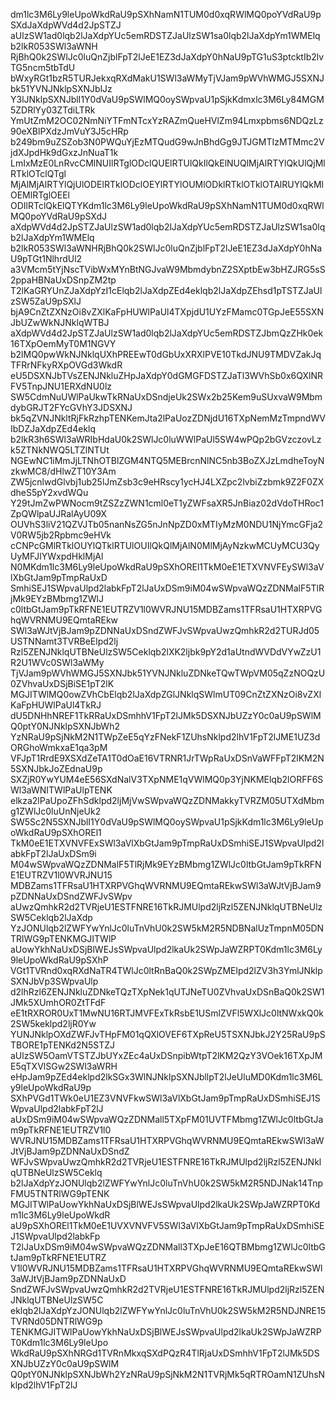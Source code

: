 dm1lc3M6Ly9leUpoWkdRaU9pSXhNamN1TUM0d0xqRWlMQ0poYVdRaU9pSXdJaXdpWVd4d2JpSTZJ
aUlzSW1ad0lqb2lJaXdpYUc5emRDSTZJaUlzSW1sa0lqb2lJaXdpYm1WMElqb2lkR053SWl3aWNH
RjBhQ0k2SWlJc0luQnZjblFpT2lJeE1EZ3dJaXdpY0hNaU9pTG1uS3ptcktIb2lvTG5ncm5tbTdU
bWxyRGt1bzR5TURJekxqRXdMakU1SWl3aWMyTjVJam9pWVhWMGJ5SXNJbk51YVNJNklpSXNJblJz
Y3lJNklpSXNJblI1Y0dVaU9pSWlMQ0oySWpvaU1pSjkKdmxlc3M6Ly84MGM5ZDRlYy03ZTdiLTRk
YmUtZmM2OC02NmNiYTFmNTcxYzRAZmQueHVlZm94Lmxpbms6NDQzLz90eXBlPXdzJmVuY3J5cHRp
b249bm9uZSZob3N0PWQuYjEzMTQudG9wJnBhdGg9JTJGMTIzMTMmc2VjdXJpdHk9dGxzJnNuaT1k
LmIxMzE0LnRvcCMlNUIlRTglODclQUElRTUlQkIlQkElNUQlMjAlRTYlQkUlQjMlRTklOTclQTgl
MjAlMjAlRTYlQjUlODElRTklODclOEYlRTYlOUMlODklRTklOTklOTAlRUYlQkMlOEMlRTglOEEl
ODIlRTclQkElQTYKdm1lc3M6Ly9leUpoWkdRaU9pSXhNamN1TUM0d0xqRWlMQ0poYVdRaU9pSXdJ
aXdpWVd4d2JpSTZJaUlzSW1ad0lqb2lJaXdpYUc5emRDSTZJaUlzSW1sa0lqb2lJaXdpYm1WMElq
b2lkR053SWl3aWNHRjBhQ0k2SWlJc0luQnZjblFpT2lJeE1EZ3dJaXdpY0hNaU9pTGt1NlhrdUl2
a3VMcm5tYjNscTVibWxMYnBtNGJvaW9MbmdybnZ2SXptbEw3bHZJRG5sS2ppaHBNaUxDSnpZM2tp
T2lKaGRYUnZJaXdpYzI1cElqb2lJaXdpZEd4eklqb2lJaXdpZEhsd1pTSTZJaUlzSW5ZaU9pSXlJ
bjA9CnZtZXNzOi8vZXlKaFpHUWlPaUl4TXpjdU1UYzFMamc0TGpJeE55SXNJbUZwWkNJNklqWTBJ
aXdpWVd4d2JpSTZJaUlzSW1ad0lqb2lJaXdpYUc5emRDSTZJbmQzZHk0ek16TXpOemMyT0M1NGVY
b2lMQ0pwWkNJNklqUXhPREEwT0dGbUxXRXlPVE10TkdJNU9TMDVZakJqTFRrNFkyRXpOVGd3WkdR
eU5DSXNJbTVsZENJNkluZHpJaXdpY0dGMGFDSTZJaTl3WVhSb0x6QXlNRFV5TnpJNU1ERXdNU0lz
SW5CdmNuUWlPaUkwTkRNaUxDSndjeUk2SWx2b25Kem9uSUxvaW9MbmdybGRJT2FYcGVhY3JDSXNJ
bk5qZVNJNkltRjFkRzhpTENKemJta2lPaUozZDNjdU16TXpNemMzTmpndWVIbDZJaXdpZEd4eklq
b2lkR3h6SWl3aWRIbHdaU0k2SWlJc0luWWlPaUl5SW4wPQp2bGVzczovLzk5ZTNkNWQ5LTZlNTUt
NGEwNC1iMmJjLTNhOTBlZGM4NTQ5MEBrcnNlNC5nb3BoZXJzLmdheToyNzkwMC8/dHlwZT10Y3Am
ZW5jcnlwdGlvbj1ub25lJmZsb3c9eHRscy1ycHJ4LXZpc2lvbiZzbmk9Z2F0ZXdheS5pY2xvdWQu
Y29tJmZwPWNocm9tZSZzZWN1cml0eT1yZWFsaXR5JnBiaz02dVdoTHRoc1ZpQWlpaUJRalAyU09X
OUVhS3liV21QZVJTb05nanNsZG5nJnNpZD0xMTIyMzM0NDU1NjYmcGFja2V0RW5jb2Rpbmc9eHVk
cCNPcGMlRTklOUYlQTklRTUlOUIlQkQlMjAlN0MlMjAyNzkwMCUyMCU3QyUyMFJlYWxpdHklMjAl
N0MKdm1lc3M6Ly9leUpoWkdRaU9pSXhOREl1TkM0eE1ETXVNVFEySWl3aVlXbGtJam9pTmpRaUxD
SmhiSEJ1SWpvaUlpd2labkFpT2lJaUxDSm9iM04wSWpvaWQzZDNMalF5TlRjMk9EYzBMbmg1ZWlJ
c0ltbGtJam9pTkRFNE1EUTRZV1l0WVRJNU15MDBZams1TFRsaU1HTXRPVGhqWVRNMU9EQmtaREkw
SWl3aWJtVjBJam9pZDNNaUxDSndZWFJvSWpvaUwzQmhkR2d2TURJd05USTNNamt3TVRBeElpd2lj
Rzl5ZENJNklqUTBNeUlzSW5Ceklqb2lXK2ljbk9pY2d1aUtndWVDdVYwZzU1R2U1WVc0SWl3aWMy
TjVJam9pWVhWMGJ5SXNJbk51YVNJNkluZDNkeTQwTWpVM05qZzNOQzU0ZVhvaUxDSjBiSE1pT2lK
MGJITWlMQ0owZVhCbElqb2lJaXdpZGlJNklqSWlmUT09CnZtZXNzOi8vZXlKaFpHUWlPaUl4TkRJ
dU5DNHhNREF1TkRRaUxDSmhhV1FpT2lJMk5DSXNJbUZzY0c0aU9pSWlMQ0ptY0NJNklpSXNJbWh2
YzNRaU9pSjNkM2N1TWpZeE5qYzFNekF1ZUhsNklpd2lhV1FpT2lJME1UZ3dORGhoWmkxaE1qa3pM
VFJpT1RrdE9XSXdZeTA1T0dOaE16VTRNR1JrTWpRaUxDSnVaWFFpT2lKM2N5SXNJbkJoZEdnaU9p
SXZjR0YwYUM4eE56SXdNalV3TXpNME1qVWlMQ0p3YjNKMElqb2lORFF6SWl3aWNITWlPaUlpTENK
elkza2lPaUpoZFhSdklpd2ljMjVwSWpvaWQzZDNMakkyTVRZM05UTXdMbmg1ZWlJc0luUnNjeUk2
SW5Sc2N5SXNJblI1Y0dVaU9pSWlMQ0oySWpvaU1pSjkKdm1lc3M6Ly9leUpoWkdRaU9pSXhOREl1
TkM0eE1ETXVNVFExSWl3aVlXbGtJam9pTmpRaUxDSmhiSEJ1SWpvaUlpd2labkFpT2lJaUxDSm9i
M04wSWpvaWQzZDNMalF5TlRjMk9EYzBMbmg1ZWlJc0ltbGtJam9pTkRFNE1EUTRZV1l0WVRJNU15
MDBZams1TFRsaU1HTXRPVGhqWVRNMU9EQmtaREkwSWl3aWJtVjBJam9pZDNNaUxDSndZWFJvSWpv
aUwzQmhkR2d2TVRjeU1ESTFNRE16TkRJMUlpd2ljRzl5ZENJNklqUTBNeUlzSW5Ceklqb2lJaXdp
YzJONUlqb2lZWFYwYnlJc0luTnVhU0k2SW5kM2R5NDBNalUzTmpnM05DNTRlWG9pTENKMGJITWlP
aUowYkhNaUxDSjBlWEJsSWpvaUlpd2lkaUk2SWpJaWZRPT0Kdm1lc3M6Ly9leUpoWkdRaU9pSXhP
VGt1TVRnd0xqRXdNaTR4TWlJc0ltRnBaQ0k2SWpZMElpd2lZV3h3YmlJNklpSXNJbVp3SWpvaUlp
d2lhRzl6ZENJNkluZDNkeTQzTXpNek1qUTJNeTU0ZVhvaUxDSnBaQ0k2SW1JMk5XUmhOR0ZtTFdF
eE1tRXROR0UxT1MwNU16RTJMVFExTkRsbE1USmlZVFl5WXlJc0ltNWxkQ0k2SW5keklpd2ljR0Yw
YUNJNklpOXdZWFJvTHpFM01qQXlOVEF6TXpReU5TSXNJbkJ2Y25RaU9pSTBORE1pTENKd2N5STZJ
aUlzSW5OamVTSTZJbUYxZEc4aUxDSnpibWtpT2lKM2QzY3VOek16TXpJME5qTXVlSGw2SWl3aWRH
eHpJam9pZEd4eklpd2lkSGx3WlNJNklpSXNJbllpT2lJeUluMD0Kdm1lc3M6Ly9leUpoWkdRaU9p
SXhPVGd1TWk0eU1EZ3VNVFkwSWl3aVlXbGtJam9pTmpRaUxDSmhiSEJ1SWpvaUlpd2labkFpT2lJ
aUxDSm9iM04wSWpvaWQzZDNMall5TXpFM01UVTFMbmg1ZWlJc0ltbGtJam9pTkRFNE1EUTRZV1l0
WVRJNU15MDBZams1TFRsaU1HTXRPVGhqWVRNMU9EQmtaREkwSWl3aWJtVjBJam9pZDNNaUxDSndZ
WFJvSWpvaUwzQmhkR2d2TVRjeU1ESTFNRE16TkRJMUlpd2ljRzl5ZENJNklqUTBNeUlzSW5Ceklq
b2lJaXdpYzJONUlqb2lZWFYwYnlJc0luTnVhU0k2SW5kM2R5NDJNak14TnpFMU5TNTRlWG9pTENK
MGJITWlPaUowYkhNaUxDSjBlWEJsSWpvaUlpd2lkaUk2SWpJaWZRPT0Kdm1lc3M6Ly9leUpoWkdR
aU9pSXhOREl1TkM0eE1UVXVNVFV5SWl3aVlXbGtJam9pTmpRaUxDSmhiSEJ1SWpvaUlpd2labkFp
T2lJaUxDSm9iM04wSWpvaWQzZDNMall3TXpJeE16QTBMbmg1ZWlJc0ltbGtJam9pTkRFNE1EUTRZ
V1l0WVRJNU15MDBZams1TFRsaU1HTXRPVGhqWVRNMU9EQmtaREkwSWl3aWJtVjBJam9pZDNNaUxD
SndZWFJvSWpvaUwzQmhkR2d2TVRjeU1ESTFNRE16TkRJMUlpd2ljRzl5ZENJNklqUTBNeUlzSW5C
eklqb2lJaXdpYzJONUlqb2lZWFYwYnlJc0luTnVhU0k2SW5kM2R5NDJNRE15TVRNd05DNTRlWG9p
TENKMGJITWlPaUowYkhNaUxDSjBlWEJsSWpvaUlpd2lkaUk2SWpJaWZRPT0Kdm1lc3M6Ly9leUpo
WkdRaU9pSXhNRGd1TVRnMkxqSXdPQzR4TlRjaUxDSmhhV1FpT2lJMk5DSXNJbUZzY0c0aU9pSWlM
Q0ptY0NJNklpSXNJbWh2YzNRaU9pSjNkM2N1TVRjMk5qRTROamN1ZUhsNklpd2lhV1FpT2lJ

